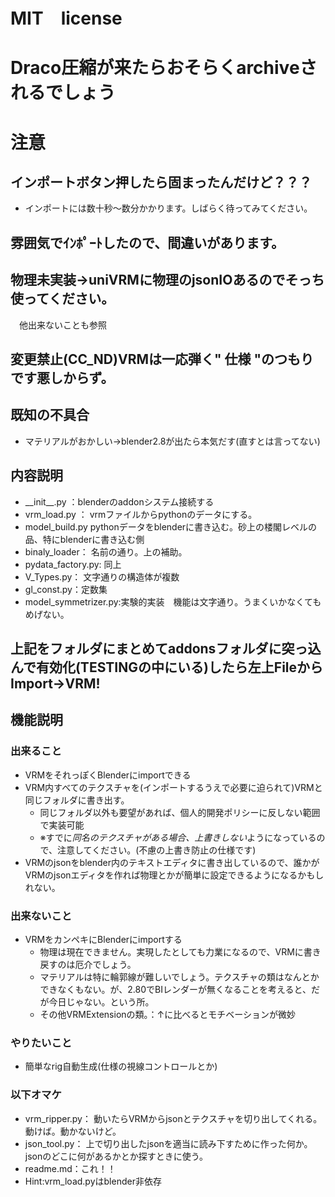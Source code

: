 # MIT　license　
# Draco圧縮が来たらおそらくarchiveされるでしょう
# 注意
## インポートボタン押したら固まったんだけど？？？
 - インポートには数十秒～数分かかります。しばらく待ってみてください。
## 雰囲気でｲﾝﾎﾟｰﾄしたので、間違いがあります。
## 物理未実装->uniVRMに物理のjsonIOあるのでそっち使ってください。
　他出来ないことも参照
## 変更禁止(CC_ND)VRMは一応弾く" 仕様 "のつもりです悪しからず。

## 既知の不具合　
 - マテリアルがおかしい->blender2.8が出たら本気だす(直すとは言ってない)
## 内容説明
-  \_\_init\_\_.py ：blenderのaddonシステム接続する<br>
-  vrm_load.py ： vrmファイルからpythonのデータにする。<br>
-  model_build.py pythonデータをblenderに書き込む。砂上の楼閣レベルの品、特にblenderに書き込む側<br>
-  binaly_loader： 名前の通り。上の補助。<br>
-  pydata_factory.py:  同上<br>
-  V_Types.py： 文字通りの構造体が複数<br>
-  gl_const.py：定数集<br>
-  model_symmetrizer.py:実験的実装　機能は文字通り。うまくいかなくてもめげない。 <br>
## 上記をフォルダにまとめてaddonsフォルダに突っ込んで有効化(TESTINGの中にいる)したら左上FileからImport->VRM!

## 機能説明
### 出来ること
 - VRMをそれっぽくBlenderにimportできる
 - VRM内すべてのテクスチャを(インポートするうえで必要に迫られて)VRMと同じフォルダに書き出す。
    - 同じフォルダ以外も要望があれば、個人的開発ポリシーに反しない範囲で実装可能
    - ※すでに*同名のテクスチャがある場合、上書きしない*ようになっているので、注意してください。(不慮の上書き防止の仕様です)
 - VRMのjsonをblender内のテキストエディタに書き出しているので、誰かがVRMのjsonエディタを作れば物理とかが簡単に設定できるようになるかもしれない。
### 出来ないこと
 - VRMをカンペキにBlenderにimportする
     - 物理は現在できません。実現したとしても力業になるので、VRMに書き戻すのは厄介でしょう。
     - マテリアルは特に輪郭線が難しいでしょう。テクスチャの類はなんとかできなくもない。が、2.80でBIレンダーが無くなることを考えると、だが今日じゃない。という所。
     - その他VRMExtensionの類。：↑に比べるとモチベーションが微妙
### やりたいこと
 - 簡単なrig自動生成(仕様の視線コントロールとか)
### 以下オマケ
- vrm_ripper.py： 動いたらVRMからjsonとテクスチャを切り出してくれる。動けば。動かないけど。
- json_tool.py： 上で切り出したjsonを適当に読み下すために作った何か。jsonのどこに何があるかとか探すときに使う。
- readme.md：これ！！
- Hint:vrm_load.pyはblender非依存
